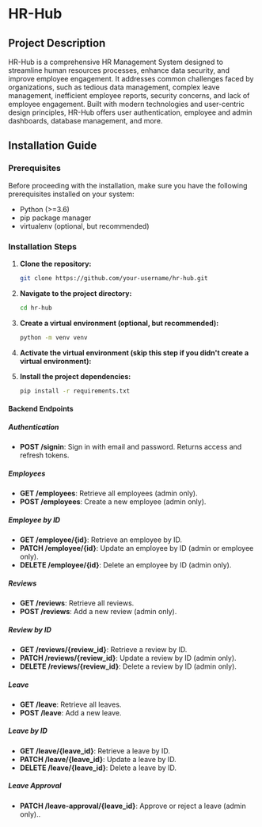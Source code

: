 # HR-Hub

## Project Description

HR-Hub is a comprehensive HR Management System designed to streamline human resources processes, enhance data security, and improve employee engagement. It addresses common challenges faced by organizations, such as tedious data management, complex leave management, inefficient employee reports, security concerns, and lack of employee engagement. Built with modern technologies and user-centric design principles, HR-Hub offers user authentication, employee and admin dashboards, database management, and more.

## Installation Guide

### Prerequisites

Before proceeding with the installation, make sure you have the following prerequisites installed on your system:

- Python (>=3.6)
- pip package manager
- virtualenv (optional, but recommended)

### Installation Steps

1. **Clone the repository:**

   ```bash
   git clone https://github.com/your-username/hr-hub.git
   ```

2. **Navigate to the project directory:**

   ```bash
   cd hr-hub
   ```

3. **Create a virtual environment (optional, but recommended):**

   ```bash
   python -m venv venv
   ```

4. **Activate the virtual environment (skip this step if you didn't create a virtual environment):**

5. **Install the project dependencies:**

   ```bash
   pip install -r requirements.txt


   ```

#### Backend Endpoints

##### Authentication
- **POST /signin**: Sign in with email and password. Returns access and refresh tokens.

##### Employees
- **GET /employees**: Retrieve all employees (admin only).
- **POST /employees**: Create a new employee (admin only).

##### Employee by ID
- **GET /employee/{id}**: Retrieve an employee by ID.
- **PATCH /employee/{id}**: Update an employee by ID (admin or employee only).
- **DELETE /employee/{id}**: Delete an employee by ID (admin only).

##### Reviews
- **GET /reviews**: Retrieve all reviews.
- **POST /reviews**: Add a new review (admin only).

##### Review by ID
- **GET /reviews/{review_id}**: Retrieve a review by ID.
- **PATCH /reviews/{review_id}**: Update a review by ID (admin only).
- **DELETE /reviews/{review_id}**: Delete a review by ID (admin only).

##### Leave
- **GET /leave**: Retrieve all leaves.
- **POST /leave**: Add a new leave.

##### Leave by ID
- **GET /leave/{leave_id}**: Retrieve a leave by ID.
- **PATCH /leave/{leave_id}**: Update a leave by ID.
- **DELETE /leave/{leave_id}**: Delete a leave by ID.

##### Leave Approval
- **PATCH /leave-approval/{leave_id}**: Approve or reject a leave (admin only)..
